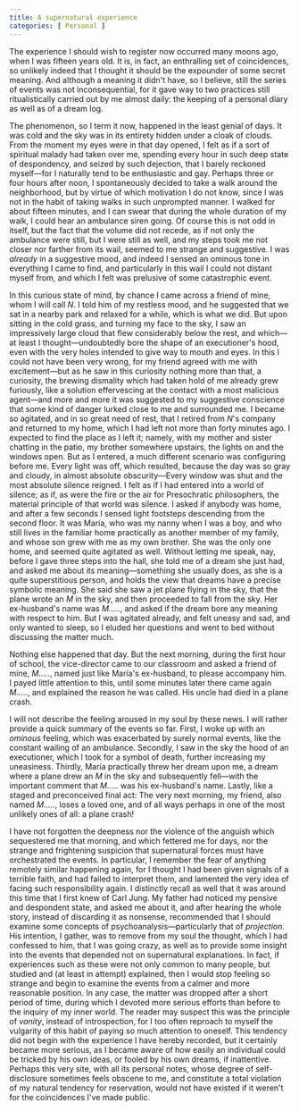 ```yaml
---
title: A supernatural experience
categories: [ Personal ]
---
```


The experience I should wish to register now occurred many moons ago, when I was
fifteen years old. It is, in fact, an enthralling set of coincidences, so
unlikely indeed that I thought it should be the expounder of some secret
meaning. And although a meaning it didn't have, so I believe, still the series
of events was not inconsequential, for it gave way to two practices still
ritualistically carried out by me almost daily: the keeping of a personal diary
as well as of a dream log. 

The phenomenon, so I term it now, happened in the least genial of days. It was
cold and the sky was in its entirety hidden under a cloak of clouds. From the
moment my eyes were in that day opened, I felt as if a sort of spiritual malady
had taken over me, spending every hour in such deep state of despondency, and
seized by such dejection, that I barely reckoned myself—for I naturally tend to
be enthusiastic and gay. Perhaps three or four hours after noon, I spontaneously
decided to take a walk around the neighborhood, but by virtue of which
motivation I do not know, since I was not in the habit of taking walks in such
unprompted manner. I walked for about fifteen minutes, and I can swear that
during the whole duration of my walk, I could hear an ambulance siren going. Of
course this is not odd in itself, but the fact that the volume did not recede,
as if not only the ambulance were still, but I were still as well, and my steps
took me not closer nor farther from its wail, seemed to me strange and
suggestive. I was *already* in a suggestive mood, and indeed I sensed an ominous
tone in everything I came to find, and particularly in this wail I could not
distant myself from, and which I felt was prelusive of some catastrophic event. 

In this curious state of mind, by chance I came across a friend of mine, whom I
will call *N*. I told him of my restless mood, and he suggested that we sat in a
nearby park and relaxed for a while, which is what we did. But upon sitting in
the cold grass, and turning my face to the sky, I saw an impressively large
cloud that flew considerably below the rest, and which—at least I
thought—undoubtedly bore the shape of an executioner's hood, even with the very
holes intended to give way to mouth and eyes. In this I could not have been very
wrong, for my friend agreed with me with excitement—but as he saw in this
curiosity nothing more than that, a curiosity, the brewing dismality which had
taken hold of me already grew furiously, like a solution effervescing at the
contact with a most malicious agent—and more and more it was suggested to my
suggestive conscience that some kind of danger lurked close to me and surrounded
me. I became so agitated, and in so great need of rest, that I retired from
*N*'s company and returned to my home, which I had left not more than forty
minutes ago. I expected to find the place as I left it; namely, with my mother
and sister chatting in the patio, my brother somewhere upstairs, the lights on
and the windows open. But as I entered, a much different scenario was
configuring before me. Every light was off, which resulted, because the day was
so gray and cloudy, in almost absolute obscurity—Every window was shut and the
most absolute silence reigned. I felt as if I had entered into a world of
silence; as if, as were the fire or the air for Presochratic philosophers, the
material principle of that world was silence. I asked if anybody was home, and
after a few seconds I sensed light footsteps descending from the second floor.
It was María, who was my nanny when I was a boy, and who still lives in the
familiar home practically as another member of my family, and whose son grew
with me as my own brother. She was the only one home, and seemed quite agitated
as well. Without letting me speak, nay, before I gave three steps into the hall,
she told me of a dream she just had, and asked me about its meaning—something
she usually does, as she is a quite superstitious person, and holds the view
that dreams have a precise symbolic meaning. She said she saw a jet plane flying
in the sky, that the plane wrote an *M* in the sky, and then proceeded to fall
from the sky. Her ex-husband's name was *M.....*, and asked if the dream bore
any meaning with respect to him. But I was agitated already, and felt uneasy and
sad, and only wanted to sleep, so I eluded her questions and went to bed without
discussing the matter much.

Nothing else happened that day. But the next morning, during the first hour of
school, the vice-director came to our classroom and asked a friend of mine,
*M.....*, named just like María's ex-husband, to please accompany him. I payed
little attention to this, until some minutes later there came again *M.....*,
and explained the reason he was called. His uncle had died in a plane crash. 

I will not describe the feeling aroused in my soul by these news. I will rather
provide a quick summary of the events so far. First, I woke up with an *ominous*
feeling, which was exacerbated by surely normal events, like the constant
wailing of an ambulance. Secondly, I saw in the sky the hood of an executioner,
which I took for a symbol of death, further increasing my uneasiness. Thirdly,
María practically threw her dream upon me, a dream where a plane drew an *M* in
the sky and subsequently fell—with the important comment that *M.....* was his
ex-husband's name. Lastly, like a staged and preconceived final act: The very
next morning, my friend, also named *M.....*, loses a loved one, and of all ways
perhaps in one of the most unlikely ones of all: a plane crash!

I have not forgotten the deepness nor the violence of the anguish which
sequestered me that morning, and which fettered me for days, nor the strange and
frightening suspicion that supernatural forces must have orchestrated the
events. In particular, I remember the fear of anything remotely similar
happening again, for I thought I had been given signals of a terrible faith, and
had failed to interpret them, and lamented the very idea of facing such
responsibility again. I distinctly recall as well that it was around this time
that I first knew of Carl Jung. My father had noticed my pensive and despondent
state, and asked me about it, and after hearing the whole story, instead of
discarding it as nonsense, recommended that I should examine some concepts of
psychoanalysis—particularly that of *projection*. His intention, I gather, was
to remove from my soul the thought, which I had confessed to him, that I was
going crazy, as well as to provide some insight into the events that depended
not on supernatural explanations. In fact, if experiences such as these were not
only common to many people, but studied and (at least in attempt) explained,
then I would stop feeling so strange and begin to examine the events from a
calmer and more reasonable position. In any case, the matter was dropped after a
short period of time, during which I devoted more serious efforts than before to
the inquiry of my inner world. The reader may suspect this was the principle of
*vanity*, instead of introspection, for I too often reproach to myself the
vulgarity of this habit of paying so much attention to oneself. This tendency
did not begin with the experience I have hereby recorded, but it certainly
became more serious, as I became aware of how easily an individual could be
tricked by his own ideas, or fooled by his own dreams, if inattentive. Perhaps
this very site, with all its personal notes, whose degree of self-disclosure
sometimes feels obscene to me, and constitute a total violation of my natural
tendency for reservation, would not have existed if it weren't for the
coincidences I've made public.
